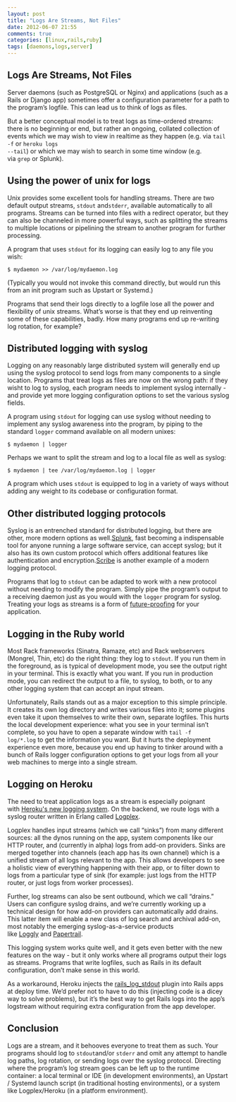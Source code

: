 ```yaml
---
layout: post
title: "Logs Are Streams, Not Files"
date: 2012-06-07 21:55
comments: true
categories: [linux,rails,ruby]
tags: [daemons,logs,server]
---
```

## Logs Are Streams, Not Files
Server daemons (such as PostgreSQL or Nginx) and applications (such as a Rails or Django app) sometimes offer a configuration parameter for a path to the program’s logfile. This can lead us to think of logs as files.

But a better conceptual model is to treat logs as time-ordered streams: there is no beginning or end, but rather an ongoing, collated collection of events which we may wish to view in realtime as they happen (e.g. via <code>tail -f</code> or <code>heroku logs --tail</code>) or which we may wish to search in some time window (e.g. via <code>grep</code> or Splunk).
<h2>Using the power of unix for logs</h2>
Unix provides some excellent tools for handling streams. There are two default output streams, <code>stdout</code> and<code>stderr</code>, available automatically to all programs. Streams can be turned into files with a redirect operator, but they can also be channeled in more powerful ways, such as splitting the streams to multiple locations or pipelining the stream to another program for further processing.

A program that uses <code>stdout</code> for its logging can easily log to any file you wish:
<pre><code>$ mydaemon &gt;&gt; /var/log/mydaemon.log</code></pre>
(Typically you would not invoke this command directly, but would run this from an init program such as Upstart or Systemd.)

Programs that send their logs directly to a logfile lose all the power and flexibility of unix streams. What’s worse is that they end up reinventing some of these capabilities, badly. How many programs end up re-writing log rotation, for example?
<h2>Distributed logging with syslog</h2>
Logging on any reasonably large distributed system will generally end up using the syslog protocol to send logs from many components to a single location. Programs that treat logs as files are now on the wrong path: if they wisht to log to syslog, each program needs to implement syslog internally - and provide yet more logging configuration options to set the various syslog fields.

A program using <code>stdout</code> for logging can use syslog without needing to implement any syslog awareness into the program, by piping to the standard <code>logger</code> command available on all modern unixes:
<pre><code>$ mydaemon | logger</code></pre>
Perhaps we want to split the stream and log to a local file as well as syslog:
<pre><code>$ mydaemon | tee /var/log/mydaemon.log | logger</code></pre>
A program which uses <code>stdout</code> is equipped to log in a variety of ways without adding any weight to its codebase or configuration format.
<h2>Other distributed logging protocols</h2>
Syslog is an entrenched standard for distributed logging, but there are other, more modern options as well.<a href="http://www.splunk.com/">Splunk</a>, fast becoming a indispensable tool for anyone running a large software service, can accept syslog; but it also has its own custom protocol which offers additional features like authentication and encryption.<a href="https://github.com/facebook/scribe/wiki">Scribe</a> is another example of a modern logging protocol.

Programs that log to <code>stdout</code> can be adapted to work with a new protocol without needing to modify the program. Simply pipe the program’s output to a receiving daemon just as you would with the <code>logger</code> program for syslog. Treating your logs as streams is a form of <a href="http://en.wikipedia.org/wiki/Future_proof">future-proofing</a> for your application.
<h2>Logging in the Ruby world</h2>
Most Rack frameworks (Sinatra, Ramaze, etc) and Rack webservers (Mongrel, Thin, etc) do the right thing: they log to <code>stdout</code>. If you run them in the foreground, as is typical of development mode, you see the output right in your terminal. This is exactly what you want. If you run in production mode, you can redirect the output to a file, to syslog, to both, or to any other logging system that can accept an input stream.

Unfortunately, Rails stands out as a major exception to this simple principle. It creates its own log directory and writes various files into it; some plugins even take it upon themselves to write their own, separate logfiles. This hurts the local development experience: what you see in your terminal isn’t complete, so you have to open a separate window with <code>tail -f log/*.log</code> to get the information you want. But it hurts the deployment experience even more, because you end up having to tinker around with a bunch of Rails logger configuration options to get your logs from all your web machines to merge into a single stream.
<h2>Logging on Heroku</h2>
The need to treat application logs as a stream is especially poignant with <a href="http://blog.heroku.com/archives/2010/12/13/logging/">Heroku's new logging system</a>. On the backend, we route logs with a syslog router written in Erlang called <a href="https://github.com/heroku/logplex">Logplex</a>.

Logplex handles input streams (which we call “sinks”) from many different sources: all the dynos running on the app, system components like our HTTP router, and (currently in alpha) logs from add-on providers. Sinks are merged together into channels (each app has its own channel) which is a unified stream of all logs relevant to the app. This allows developers to see a holistic view of everything happening with their app, or to filter down to logs from a particular type of sink (for example: just logs from the HTTP router, or just logs from worker processes).

Further, log streams can also be sent outbound, which we call “drains.” Users can configure syslog drains, and we’re currently working up a technical design for how add-on providers can automatically add drains. This latter item will enable a new class of log search and archival add-on, most notably the emerging syslog-as-a-service products like <a href="http://www.loggly.com/">Loggly</a> and <a href="https://papertrailapp.com/">Papertrail</a>.

This logging system works quite well, and it gets even better with the new features on the way - but it only works where all programs output their logs as streams. Programs that write logfiles, such as Rails in its default configuration, don’t make sense in this world.

As a workaround, Heroku injects the <a href="https://github.com/ddollar/rails_log_stdout/blob/master/init.rb">rails_log_stdout</a> plugin into Rails apps at deploy time. We’d prefer not to have to do this (injecting code is a dicey way to solve problems), but it’s the best way to get Rails logs into the app’s logstream without requiring extra configuration from the app developer.
<h2>Conclusion</h2>
Logs are a stream, and it behooves everyone to treat them as such. Your programs should log to <code>stdout</code>and/or <code>stderr</code> and omit any attempt to handle log paths, log rotation, or sending logs over the syslog protocol. Directing where the program’s log stream goes can be left up to the runtime container: a local terminal or IDE (in development environments), an Upstart / Systemd launch script (in traditional hosting environments), or a system like Logplex/Heroku (in a platform environment).
